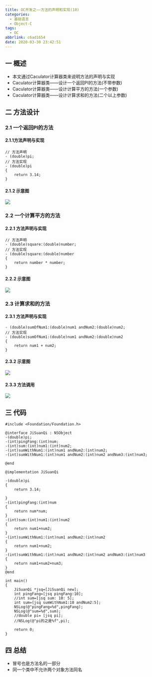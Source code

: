 ```yaml
---
title: OC开发之——方法的声明和实现(10)
categories:
  - 基础语言
  - Object-C
tags:
  - OC
abbrlink: c6ad1654
date: 2020-03-30 23:42:51
---
```

## 一 概述

* 本文通过Caculator计算器类来说明方法的声明与实现
* Caculator计算器类——设计一个返回PI的方法(不带参数)
* Caculator计算器类——设计计算平方的方法(一个参数)
* Caculator计算器类——设计计算求和的方法(二个以上参数)

<!--more-->

## 二 方法设计

### 2.1 一个返回PI的方法

#### 2.1.1方法声明与实现

```
// 方法声明
- (double)pi;
// 方法实现
- (double)pi
{
    return 3.14;
}
```

#### 2.1.2 示意图

![][1]

### 2.2 一个计算平方的方法

#### 2.2.1 方法声明与实现

```
// 方法声明
- (double)square:(double)number;
// 方法实现
- (double)square:(double)number
{
    return number * number;
}
```

#### 2.2.2 示意图
![][2]

### 2.3 计算求和的方法
#### 2.3.1 方法声明与实现
```
- (double)sumOfNum1:(double)num1 andNum2:(double)num2;
// 方法实现
- (double)sumOfNum1:(double)num1 andNum2:(double)num2
{
    return num1 + num2;
}
```

#### 2.3.2 示意图
![][3]
#### 2.3.3 方法调用
![][4]

## 三 代码

```
#include <Foundation/Foundation.h>

@interface JiSuanQi : NSObject
-(double)pi;
-(int)pingFang:(int)num;
-(int)sum:(int)num1:(int)num2;
-(int)sumWithNum1:(int)num1 andNum2:(int)num2;
-(int)sumWithNum1:(int)num1 andNum2:(int)num2 andNum3:(int)num3;

@end

@implementation JiSuanQi

-(double)pi
{
    return 3.14;
    
}
-(int)pingFang:(int)num
{
    return num*num;
}
-(int)sum:(int)num1:(int)num2
{
    return num1+num2;
}
-(int)sumWithNum1:(int)num1 andNum2:(int)num2
{
    return num1+num2;
}
-(int)sumWithNum1:(int)num1 andNum2:(int)num2 andNum3:(int)num3
{
    return num1+num2+num3;
}
@end

int main()
{
    JiSuanQi *jsq=[JiSuanQi new];
    int pingFang=[jsq pingFang:10];
    //int sum=[jsq sum: 10: 5];
    int sum=[jsq sumWithNum1:10 andNum2:5];
    NSLog(@"pingFang=%d",pingFang);
    NSLog(@"sum=%d",sum);
    //double pi= [jsq pi];
    //NSLog(@"pi的之是%f",pi);
    
    return 0;
}
```

## 四 总结

* 冒号也是方法名的一部分
* 同一个类中不允许两个对象方法同名



[1]:https://raw.githubusercontent.com/PGzxc/images/master/2020/oc-function-pi.png
[2]:https://raw.githubusercontent.com/PGzxc/images/master/2020/oc-function-square.png
[3]:https://raw.githubusercontent.com/PGzxc/images/master/2020/oc-function-sum.png
[4]:https://raw.githubusercontent.com/PGzxc/images/master/2020/oc-function-sum-apply.png